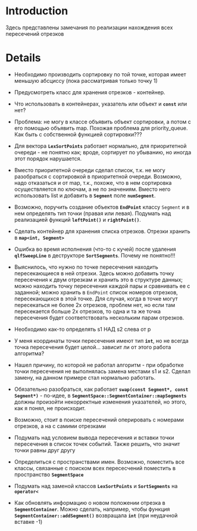 # Introduction #

Здесь представлены замечания по реализации нахождения всех пересечений отрезков

# Details #

  * Необходимо производить сортировку по той точке, которая имеет меньшую абсциссу (пока рассматривая только точку 1)

  * Предусмотреть класс для хранения отрезков - контейнер.

  * Что использовать в контейнерах, указатель или объект и **`const`** или нет?

  * Проблема: не могу в классе объявить объект сортировки, а потом с его помощью объявить map. Похожая проблема для priority\_queue. Как быть с собственной функцией сортировки???

  * Для вектора **`LexSortPoints`** работает нормально, для приоритетной очереди - не понятно как; вроде, сортирует по убыванию, но иногда этот порядок нарушается.

  * Вместо приоритетной очереди сделал список, т.к. не могу разобраться с сортировкой в приоритетной очереди. Возможно, надо отказаться и от map, т.к., похоже, что в нем сортировка осуществляется по ключам, а не по значениям. Вместо него использовать list и добавить в **`Segment`** поле **`numSegment`**.

  * Возможно, поручить создание объектов **`EndPoint`** классу `Segment` и в нем определять тип точки (правая или левая). Подумать над реализацией функций **`leftPoint()`** и **`rightPoint()`**.

  * Сделать контейнер для хранения списка отрезков. Отрезки хранить в **`map<int, Segment>`**

  * Ошибка во время исполнения (что-то с кучей) после удаления **`qlfSweepLine`** в деструкторе **`SortSegments`**. Почему не понятно!!!

  * Выяснилось, что нужно по точке пересечения находить пересекающиеся в ней отрезки. Здесь можно добавить точку пересечения к двум отрезкам и хранить это в структуре данных; можно находить точку пересечения каждой пары и сравнивать ее с заданной; можно хранить в `EndPoint` список номеров отрезков, пересекающихся в этой точке. Для случая, когда в точке могут пересекаться не более 2х отрезков, проблем нет, но если там пересекается больше 2х отрезков, то одна и та же точка пересечения будет соответствовать нескольким парам отрезков.

  * Необходимо как-то определять s1 НАД s2 слева от p

  * У меня координаты точки пересечения имеют тип **`int`**, но не всегда точка пересечения будет целой... зависит ли от этого работа алгоритма?

  * Нашел причину, по которой не работал алгоритм - при обработке точки пересечения не выполнялась замена местами s1 и s2. Сделал замену, на данном примере стал нормально работать.

  * Обязательно разобраться, как работает **`swap(const Segment*, const Segment*)`** - по-идее, в **`SegmentSpace::SegmentContainer::mapSegments`** должны произойти некорректные изменения указателей, но этого, как я понял, не происходит.

  * Возможно, стоит в поиске пересечений оперировать с номерами отрезков, а на с самими отрезками

  * Подумать над условием вывода пересечения и вставки точки пересечения в список точек событий. Также решить, что значит точки равны друг другу

  * Определиться с пространствами имен. Возможно, поместить все классы, связанные с поиском всех пересесчений поместить в пространство **`SegmentSpace`**

  * Подумать над заменой классов **`LexSortPoints`** и **`SortSegments`** на **`operator<`**

  * Как обновлять информацию о новом положении отрезка в **`SegmentContainer`**. Можно сделать, например,  чтобы функция **`SegmentContainer::addSegment()`** возвращала **`int`** (при неудачной вставке -1)